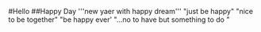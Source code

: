#Hello
##Happy Day
'''new yaer with happy dream'''
        "just be happy"
"nice to be together"
     "be happy ever'
"...no to have but something to do "
